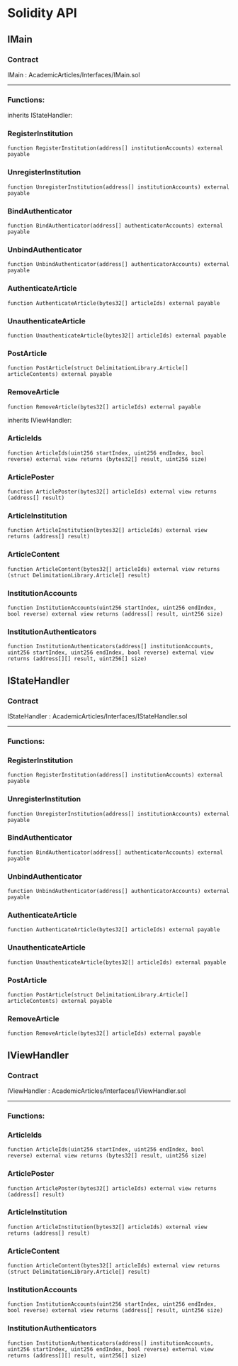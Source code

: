 # Solidity API

## IMain

### Contract
IMain : AcademicArticles/Interfaces/IMain.sol

 --- 
### Functions:
inherits IStateHandler:
### RegisterInstitution

```solidity
function RegisterInstitution(address[] institutionAccounts) external payable
```

### UnregisterInstitution

```solidity
function UnregisterInstitution(address[] institutionAccounts) external payable
```

### BindAuthenticator

```solidity
function BindAuthenticator(address[] authenticatorAccounts) external payable
```

### UnbindAuthenticator

```solidity
function UnbindAuthenticator(address[] authenticatorAccounts) external payable
```

### AuthenticateArticle

```solidity
function AuthenticateArticle(bytes32[] articleIds) external payable
```

### UnauthenticateArticle

```solidity
function UnauthenticateArticle(bytes32[] articleIds) external payable
```

### PostArticle

```solidity
function PostArticle(struct DelimitationLibrary.Article[] articleContents) external payable
```

### RemoveArticle

```solidity
function RemoveArticle(bytes32[] articleIds) external payable
```

inherits IViewHandler:
### ArticleIds

```solidity
function ArticleIds(uint256 startIndex, uint256 endIndex, bool reverse) external view returns (bytes32[] result, uint256 size)
```

### ArticlePoster

```solidity
function ArticlePoster(bytes32[] articleIds) external view returns (address[] result)
```

### ArticleInstitution

```solidity
function ArticleInstitution(bytes32[] articleIds) external view returns (address[] result)
```

### ArticleContent

```solidity
function ArticleContent(bytes32[] articleIds) external view returns (struct DelimitationLibrary.Article[] result)
```

### InstitutionAccounts

```solidity
function InstitutionAccounts(uint256 startIndex, uint256 endIndex, bool reverse) external view returns (address[] result, uint256 size)
```

### InstitutionAuthenticators

```solidity
function InstitutionAuthenticators(address[] institutionAccounts, uint256 startIndex, uint256 endIndex, bool reverse) external view returns (address[][] result, uint256[] size)
```

## IStateHandler

### Contract
IStateHandler : AcademicArticles/Interfaces/IStateHandler.sol

 --- 
### Functions:
### RegisterInstitution

```solidity
function RegisterInstitution(address[] institutionAccounts) external payable
```

### UnregisterInstitution

```solidity
function UnregisterInstitution(address[] institutionAccounts) external payable
```

### BindAuthenticator

```solidity
function BindAuthenticator(address[] authenticatorAccounts) external payable
```

### UnbindAuthenticator

```solidity
function UnbindAuthenticator(address[] authenticatorAccounts) external payable
```

### AuthenticateArticle

```solidity
function AuthenticateArticle(bytes32[] articleIds) external payable
```

### UnauthenticateArticle

```solidity
function UnauthenticateArticle(bytes32[] articleIds) external payable
```

### PostArticle

```solidity
function PostArticle(struct DelimitationLibrary.Article[] articleContents) external payable
```

### RemoveArticle

```solidity
function RemoveArticle(bytes32[] articleIds) external payable
```

## IViewHandler

### Contract
IViewHandler : AcademicArticles/Interfaces/IViewHandler.sol

 --- 
### Functions:
### ArticleIds

```solidity
function ArticleIds(uint256 startIndex, uint256 endIndex, bool reverse) external view returns (bytes32[] result, uint256 size)
```

### ArticlePoster

```solidity
function ArticlePoster(bytes32[] articleIds) external view returns (address[] result)
```

### ArticleInstitution

```solidity
function ArticleInstitution(bytes32[] articleIds) external view returns (address[] result)
```

### ArticleContent

```solidity
function ArticleContent(bytes32[] articleIds) external view returns (struct DelimitationLibrary.Article[] result)
```

### InstitutionAccounts

```solidity
function InstitutionAccounts(uint256 startIndex, uint256 endIndex, bool reverse) external view returns (address[] result, uint256 size)
```

### InstitutionAuthenticators

```solidity
function InstitutionAuthenticators(address[] institutionAccounts, uint256 startIndex, uint256 endIndex, bool reverse) external view returns (address[][] result, uint256[] size)
```

